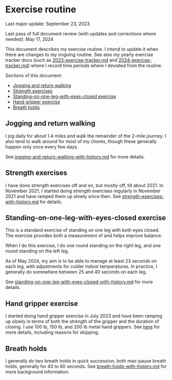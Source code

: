 # Exercise routine

Last major update: September 23, 2023

Last pass of full document review (with updates and corrections where needed): May 17, 2024

This document describes my exercise routine. I intend to update it
when there are changes to my ongoing routine. See also my yearly
exercise tracker docs (such as
[2023-exercise-tracker.md](2023-exercise-tracker.md) and
[2024-exercise-tracker.md](2024-exercise-tracker.md)) where I record
time periods where I deviated from the routine.

Sections of this document:

* [Jogging and return walking](#jogging-and-return-walking)
* [Strength exercises](#strength-exercises)
* [Standing-on-one-leg-with-eyes-closed exercise](#standing-on-one-leg-with-eyes-closed-exercise)
* [Hand gripper exercise](#hand-gripper-exercise)
* [Breath holds](#breath-holds)

## Jogging and return walking

I jog daily for about 1.4 miles and walk the remainder of the 2-mile
journey. I also tend to walk around for most of my chores, though
these generally happen only once every few days.

See
[jogging-and-return-walking-with-history.md](jogging-and-return-walking-with-history.md)
for more details.

## Strength exercises

I have done strength exercises off and on, but mostly off, till about
2021. In November 2021, I started doing strength exercises regularly
in November 2021 and have ramped them up slowly since then. See
[strength-exercises-with-history.md](strength-exercises-with-history.md)
for details.

## Standing-on-one-leg-with-eyes-closed exercise

This is a standard exercise of standing on one leg with both eyes
closed. The exercise provides both a measurement of and helps improve
balance.

When I do this exercise, I do one round standing on the right leg, and
one round standing on the left leg.

As of May 2024, my aim is to be able to manage at least 23 seconds on
each leg, with adjustments for colder indoor temperatures. In
practice, I generally do somewhere between 25 and 40 seconds on each
leg.

See
[standing-on-one-leg-with-eyes-closed-with-history.md](standing-on-one-leg-with-eyes-closed-with-history.md)
for more details.

## Hand gripper exercise

I started doing hand gripper exercise in July 2023 and have been
ramping up slowly in terms of both the strength of the gripper and the
duration of closing. I use 100 lb, 150 lb, and 200 lb metal hand
grippers. See [here](hand-gripper-exercise-with-history.md) for more
details, including reasons for skipping.

## Breath holds

I generally do two breath holds in quick succession, both max-pause
breath holds, generally for 40 to 60 seconds. See
[breath-holds-with-history.md](breath-holds-with-history.md) for
more background information.
